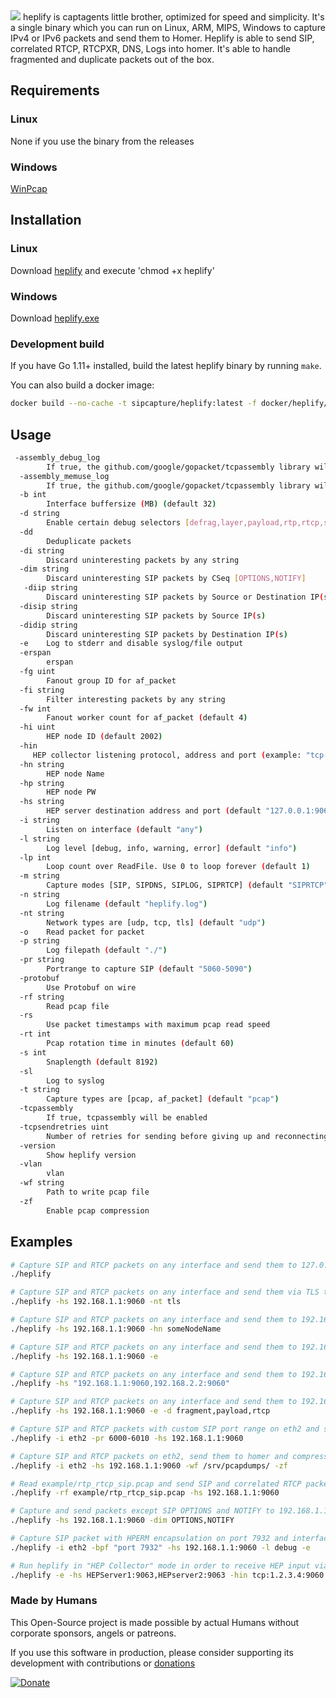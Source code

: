 <img src="https://user-images.githubusercontent.com/20154956/33374900-42c9253a-d508-11e7-8a9e-ea73a515a514.png">
heplify is captagents little brother, optimized for speed and simplicity. It's a single binary which you can run
on Linux, ARM, MIPS, Windows to capture IPv4 or IPv6 packets and send them to Homer. Heplify is able to send
SIP, correlated RTCP, RTCPXR, DNS, Logs into homer.
It's able to handle fragmented and duplicate packets out of the box.

## Requirements

### Linux

None if you use the binary from the releases

### Windows

[WinPcap](https://www.winpcap.org/install/default.htm)

## Installation

### Linux

Download [heplify](https://github.com/sipcapture/heplify/releases) and execute 'chmod +x heplify'

### Windows

Download [heplify.exe](https://github.com/sipcapture/heplify/releases)

### Development build

If you have Go 1.11+ installed, build the latest heplify binary by running `make`.

You can also build a docker image:

```bash
docker build --no-cache -t sipcapture/heplify:latest -f docker/heplify/Dockerfile .
```

## Usage

```bash
 -assembly_debug_log
    	If true, the github.com/google/gopacket/tcpassembly library will log verbose debugging information (at least one line per packet)
  -assembly_memuse_log
    	If true, the github.com/google/gopacket/tcpassembly library will log information regarding its memory use every once in a while.
  -b int
    	Interface buffersize (MB) (default 32)
  -d string
    	Enable certain debug selectors [defrag,layer,payload,rtp,rtcp,sdp]
  -dd
    	Deduplicate packets
  -di string
    	Discard uninteresting packets by any string
  -dim string
    	Discard uninteresting SIP packets by CSeq [OPTIONS,NOTIFY]
   -diip string
        Discard uninteresting SIP packets by Source or Destination IP(s)
  -disip string
    	Discard uninteresting SIP packets by Source IP(s)
  -didip string
        Discard uninteresting SIP packets by Destination IP(s)
  -e	Log to stderr and disable syslog/file output
  -erspan
    	erspan
  -fg uint
    	Fanout group ID for af_packet
  -fi string
    	Filter interesting packets by any string
  -fw int
    	Fanout worker count for af_packet (default 4)
  -hi uint
    	HEP node ID (default 2002)
  -hin
     HEP collector listening protocol, address and port (example: "tcp:10.10.99.10:9060")
  -hn string
    	HEP node Name
  -hp string
    	HEP node PW
  -hs string
    	HEP server destination address and port (default "127.0.0.1:9060")
  -i string
    	Listen on interface (default "any")
  -l string
    	Log level [debug, info, warning, error] (default "info")
  -lp int
    	Loop count over ReadFile. Use 0 to loop forever (default 1)
  -m string
    	Capture modes [SIP, SIPDNS, SIPLOG, SIPRTCP] (default "SIPRTCP")
  -n string
    	Log filename (default "heplify.log")
  -nt string
    	Network types are [udp, tcp, tls] (default "udp")
  -o	Read packet for packet
  -p string
    	Log filepath (default "./")
  -pr string
    	Portrange to capture SIP (default "5060-5090")
  -protobuf
    	Use Protobuf on wire
  -rf string
    	Read pcap file
  -rs
    	Use packet timestamps with maximum pcap read speed
  -rt int
    	Pcap rotation time in minutes (default 60)
  -s int
    	Snaplength (default 8192)
  -sl
    	Log to syslog
  -t string
    	Capture types are [pcap, af_packet] (default "pcap")
  -tcpassembly
    	If true, tcpassembly will be enabled
  -tcpsendretries uint
    	Number of retries for sending before giving up and reconnecting (default 64)
  -version
    	Show heplify version
  -vlan
    	vlan
  -wf string
    	Path to write pcap file
  -zf
    	Enable pcap compression

```

## Examples

```bash
# Capture SIP and RTCP packets on any interface and send them to 127.0.0.1:9060
./heplify

# Capture SIP and RTCP packets on any interface and send them via TLS to 192.168.1.1:9060
./heplify -hs 192.168.1.1:9060 -nt tls

# Capture SIP and RTCP packets on any interface and send them to 192.168.1.1:9060. Use a someNodeName
./heplify -hs 192.168.1.1:9060 -hn someNodeName

# Capture SIP and RTCP packets on any interface and send them to 192.168.1.1:9060. Print info to stdout
./heplify -hs 192.168.1.1:9060 -e

# Capture SIP and RTCP packets on any interface and send them to 192.168.1.1:9060 and 192.168.2.2:9060
./heplify -hs "192.168.1.1:9060,192.168.2.2:9060"

# Capture SIP and RTCP packets on any interface and send them to 192.168.1.1:9060. Print debug selectors
./heplify -hs 192.168.1.1:9060 -e -d fragment,payload,rtcp

# Capture SIP and RTCP packets with custom SIP port range on eth2 and send them to 192.168.1.1:9060
./heplify -i eth2 -pr 6000-6010 -hs 192.168.1.1:9060

# Capture SIP and RTCP packets on eth2, send them to homer and compressed to /srv/pcapdumps/
./heplify -i eth2 -hs 192.168.1.1:9060 -wf /srv/pcapdumps/ -zf

# Read example/rtp_rtcp_sip.pcap and send SIP and correlated RTCP packets to 192.168.1.1:9060
./heplify -rf example/rtp_rtcp_sip.pcap -hs 192.168.1.1:9060

# Capture and send packets except SIP OPTIONS and NOTIFY to 192.168.1.1:9060
./heplify -hs 192.168.1.1:9060 -dim OPTIONS,NOTIFY

# Capture SIP packet with HPERM encapsulation on port 7932 and interface eth2, send to 192.168.1.1:9060 and print debug info on stdout
./heplify -i eth2 -bpf "port 7932" -hs 192.168.1.1:9060 -l debug -e

# Run heplify in "HEP Collector" mode in order to receive HEP input via TCP on port 9060 and fork (output) to two HEP servers listening on port 9063
./heplify -e -hs HEPServer1:9063,HEPserver2:9063 -hin tcp:1.2.3.4:9060


```
### Made by Humans

This Open-Source project is made possible by actual Humans without corporate sponsors, angels or patreons.

If you use this software in production, please consider supporting its development with contributions or [donations](https://www.paypal.com/cgi-bin/webscr?cmd=_donations&business=donation%40sipcapture%2eorg&lc=US&item_name=SIPCAPTURE&no_note=0&currency_code=EUR&bn=PP%2dDonationsBF%3abtn_donateCC_LG%2egif%3aNonHostedGuest)

[![Donate](https://www.paypalobjects.com/en_US/i/btn/btn_donateCC_LG.gif)](https://www.paypal.com/cgi-bin/webscr?cmd=_donations&business=donation%40sipcapture%2eorg&lc=US&item_name=SIPCAPTURE&no_note=0&currency_code=EUR&bn=PP%2dDonationsBF%3abtn_donateCC_LG%2egif%3aNonHostedGuest)
